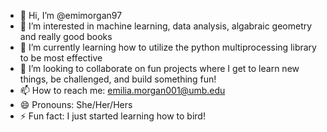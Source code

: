 - 👋 Hi, I’m @emimorgan97
- 👀 I’m interested in machine learning, data analysis, algabraic geometry and really good books
- 🌱 I’m currently learning how to utilize the python multiprocessing library to be most effective 
- 💞️ I’m looking to collaborate on fun projects where I get to learn new things, be challenged, and build something fun!
- 📫 How to reach me: emilia.morgan001@umb.edu
- 😄 Pronouns: She/Her/Hers
- ⚡ Fun fact: I just started learning how to bird! 

<!---
emimorgan97/emimorgan97 is a ✨ special ✨ repository because its `README.md` (this file) appears on your GitHub profile.
You can click the Preview link to take a look at your changes.
--->
